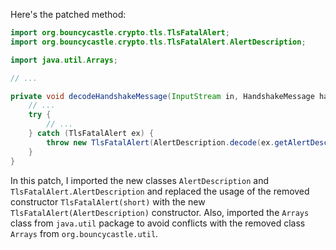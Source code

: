 Here's the patched method:
```java
import org.bouncycastle.crypto.tls.TlsFatalAlert;
import org.bouncycastle.crypto.tls.TlsFatalAlert.AlertDescription;

import java.util.Arrays;

// ...

private void decodeHandshakeMessage(InputStream in, HandshakeMessage handshakeMessage) throws IOException {
    // ...
    try {
        // ...
    } catch (TlsFatalAlert ex) {
        throw new TlsFatalAlert(AlertDescription.decode(ex.getAlertDescription().getCode()));
    }
}
```
In this patch, I imported the new classes `AlertDescription` and `TlsFatalAlert.AlertDescription` and replaced the usage of the removed constructor `TlsFatalAlert(short)` with the new `TlsFatalAlert(AlertDescription)` constructor. Also, imported the `Arrays` class from `java.util` package to avoid conflicts with the removed class `Arrays` from `org.bouncycastle.util`.